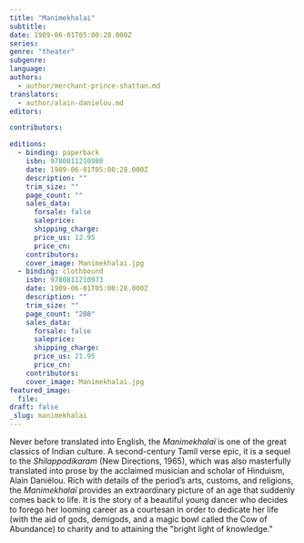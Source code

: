 ```yaml
---
title: "Manimekhalai"
subtitle:
date: 1989-06-01T05:00:28.000Z
series:
genre: "theater"
subgenre:
language:
authors:
  - author/merchant-prince-shattan.md
translators:
  - author/alain-danielou.md
editors:

contributors:

editions:
  - binding: paperback
    isbn: 9780811210980
    date: 1989-06-01T05:00:28.000Z
    description: ""
    trim_size: ""
    page_count: ""
    sales_data:
      forsale: false
      saleprice:
      shipping_charge:
      price_us: 12.95
      price_cn:
    contributors:
    cover_image: Manimekhalai.jpg
  - binding: clothbound
    isbn: 9780811210973
    date: 1989-06-01T05:00:28.000Z
    description: ""
    trim_size: ""
    page_count: "208"
    sales_data:
      forsale: false
      saleprice:
      shipping_charge:
      price_us: 21.95
      price_cn:
    contributors:
    cover_image: Manimekhalai.jpg
featured_image:
  file:
draft: false
_slug: manimekhalai
---
```


Never before translated into English, the _Manimekhalaï_ is one of the great classics of Indian culture. A second-century Tamil verse epic, it is a sequel to the _Shilappadikaram_ (New Directions, 1965), which was also masterfully translated into prose by the acclaimed musician and scholar of Hinduism, Alain Daniélou. Rich with details of the period’s arts, customs, and religions, the _Manimekhalaï_ provides an extraordinary picture of an age that suddenly comes back to life. It is the story of a beautiful young dancer who decides to forego her looming career as a courtesan in order to dedicate her life (with the aid of gods, demigods, and a magic bowl called the Cow of Abundance) to charity and to attaining the "bright light of knowledge."

